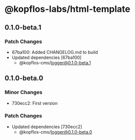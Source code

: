 # @kopflos-labs/html-template

## 0.1.0-beta.1

### Patch Changes

- 67ba100: Added CHANGELOG.md to build
- Updated dependencies [67ba100]
  - @kopflos-cms/logger@0.1.0-beta.1

## 0.1.0-beta.0

### Minor Changes

- 730ecc2: First version

### Patch Changes

- Updated dependencies [730ecc2]
  - @kopflos-cms/logger@0.1.0-beta.0
